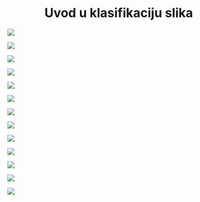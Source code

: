 <h1 align = "center"> Uvod u klasifikaciju slika </h1>

</p align = "center">
  <img src="https://user-images.githubusercontent.com/45834270/79581688-19ee8580-80cb-11ea-981e-4f3b7b1331b3.png">
</p>

</p align = "center">
  <img src="https://user-images.githubusercontent.com/45834270/79581690-19ee8580-80cb-11ea-8959-3a1e23ffe6b0.png">
</p>

</p align = "center">
  <img src="https://user-images.githubusercontent.com/45834270/79581691-1b1fb280-80cb-11ea-8dc5-549d61f9633c.png">
</p>

</p align = "center">
  <img src="https://user-images.githubusercontent.com/45834270/79581694-1b1fb280-80cb-11ea-88e1-f6fc2a8dd3bd.png">
</p>

</p align = "center">
  <img src="https://user-images.githubusercontent.com/45834270/79581695-1bb84900-80cb-11ea-9154-ad9b73b65b7f.png">
</p>

</p align = "center">
  <img src="https://user-images.githubusercontent.com/45834270/79581698-1c50df80-80cb-11ea-87fb-46d32e85b655.png">
</p>

</p align = "center">
  <img src="https://user-images.githubusercontent.com/45834270/79581700-1c50df80-80cb-11ea-8a86-1da9d2327b74.png">
</p>

</p align = "center">
  <img src="https://user-images.githubusercontent.com/45834270/79581701-1ce97600-80cb-11ea-81a6-4dc910d077aa.png">
</p>

</p align = "center">
  <img src="https://user-images.githubusercontent.com/45834270/79581703-1d820c80-80cb-11ea-8d1c-9295c8ba166f.png">
</p>

</p align = "center">
  <img src="https://user-images.githubusercontent.com/45834270/79581681-165afe80-80cb-11ea-8b62-4328af60cf95.png">
</p>


</p align = "center">
  <img src="https://user-images.githubusercontent.com/45834270/79581682-16f39500-80cb-11ea-98f7-153b80acde20.png">
</p>

</p align = "center">
  <img src="https://user-images.githubusercontent.com/45834270/79581685-18bd5880-80cb-11ea-89be-0611952a6679.png">
</p>

</p align = "center">
  <img src="https://user-images.githubusercontent.com/45834270/79581687-1955ef00-80cb-11ea-8cfc-32a923d7d07d.png">
</p>
